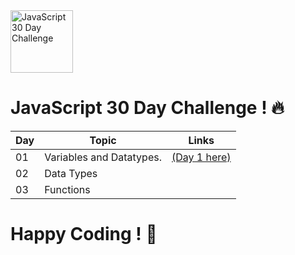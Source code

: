 
  <img src="https://github.com/user-attachments/assets/069be996-a817-4178-8a99-1f5ad5502917" alt="JavaScript 30 Day Challenge" width="100">
 


# JavaScript 30 Day Challenge ! 🔥



| Day  | Topic             | Links |
|------|-------------------|-------|
| 01   | Variables and Datatypes.| [(Day 1 here)](Day_01) |
| 02   | Data Types        |
| 03   | Functions         |





# Happy Coding ! 🎯

